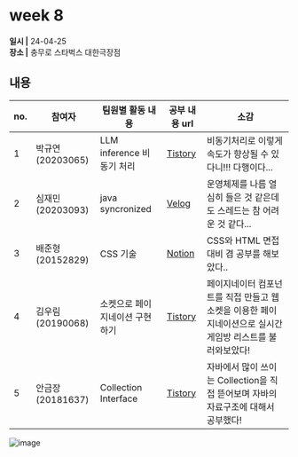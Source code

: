 # week 8
**일시 |** 24-04-25   
**장소 |** 충무로 스타벅스 대한극장점

## 내용

|no.  |참여자          |팀원별 활동 내용|공부 내용 url|소감|
|--------|--------------|----------------------------------|--------------------|--|
|1       |박규연(20203065)|LLM inference 비동기 처리|[Tistory](https://noooey.tistory.com/85)|비동기처리로 이렇게 속도가 향상될 수 있다니!!! 다행이다...
|2       |심재민(20203093)|java syncronized|[Velog](https://velog.io/@cherry_031/java-syncronized)|운영체제를 나름 열심히 들은 것 같은데도 스레드는 참 어려운 것 같다...
|3       |배준형(20152829)|CSS 기술|[Notion](https://fishy-judge-e03.notion.site/9e9663a8ef7f44d5b8a656029d00039c?pvs=74)|CSS와 HTML 면접 대비 겸 공부를 해보았다..
|4       |김우림(20190068)|소켓으로 페이지네이션 구현하기|[Tistory](https://kwoooo.tistory.com/19)| 페이지네이터 컴포넌트를 직접 만들고 웹소켓을 이용한 페이지네이션으로 실시간 게임방 리스트를 불러와보았다!
|5       |안금장(20181637)|Collection Interface|[Tistory](https://koomchang.tistory.com/23)| 자바에서 많이 쓰이는 Collection을 직접 뜯어보며 자바의 자료구조에 대해서 공부했다!

![image](https://github.com/Team-WeQuiz/study/assets/66217855/3fc33bc4-ba86-4e6b-bb38-7b3d6d114b1b)
